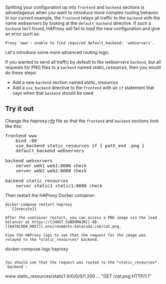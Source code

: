 Splitting your configuration up into `frontend` and `backend` sections is advantageous when you want to introduce more complex routing behavior. In our current example, the `frontend` relays all traffic to the `backend` with the name *webservers* by looking at the `default_backend` directive. If such a `backend` isn't found, HAProxy will fail to load the new configuration and give an error such as:

```
Proxy 'www': unable to find required default_backend: 'webservers'.
```

Let's introduce some more advanced routing logic.

If you wanted to send all traffic by default to the *webservers* `backend`, but all requests for PNG files to a `backend` named *static_resources*, then you would do these steps:

* Add a new `backend` section named *static_resources*
* Add a `use_backend` directive to the `frontend` with an `if` statement that says when that `backend` should be used

## Try it out

Change the *haproxy.cfg* file so that the `frontend` and `backend` sections look like this:

<pre class="file" data-target="clipboard">
frontend www 
    bind :80
    use_backend static_resources if { path_end .png }
    default_backend webservers

backend webservers
    server web1 web1:8000 check
    server web2 web2:8000 check

backend static_resources
    server static1 static1:8080 check
</pre>

Then restart the HAProxy Docker container:

```
docker-compose restart haproxy
```{{execute}}

After the container restart, you can access a PNG image via the load balancer at https://[[HOST_SUBDOMAIN]]-80-[[KATACODA_HOST]].environments.katacoda.com/cat.png.

View the HAProxy logs to see that the request for the image was relayed to the *static_resources* backend. 

```
docker-compose logs haproxy
```{{execute}}

You should see that the request was routed to the *static_resources* `backend`:

```
www static_resources/static1 0/0/0/0/1 200 ... "GET /cat.png HTTP/1.1"
```